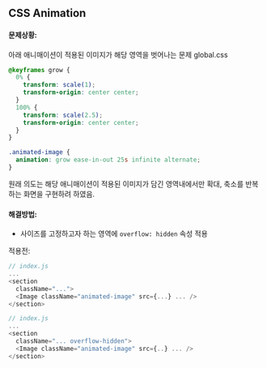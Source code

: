 ## CSS Animation

#### 문제상황:
아래 애니매이션이 적용된 이미지가 해당 영역을 벗어나는 문제
global.css
```css
@keyframes grow {
  0% {
    transform: scale(1);
    transform-origin: center center;
  }
  100% {
    transform: scale(2.5);
    transform-origin: center center;
  }
}

.animated-image {
  animation: grow ease-in-out 25s infinite alternate;
}
```
원래 의도는 해당 애니매이션이 적용된 이미지가 담긴 영역내에서만 확대, 축소를 반복하는 화면을 구현하려 하였음.

#### 해결방법:
- 사이즈를 고정하고자 하는 영역에 `overflow: hidden` 속성 적용

적용전:
```javascript
// index.js
...
<section
  className="...">
  <Image className="animated-image" src={...} ... />
</section>
```

```javascript
// index.js
...
<section
  className="... overflow-hidden">
  <Image className="animated-image" src={..} ... />
</section>
```
